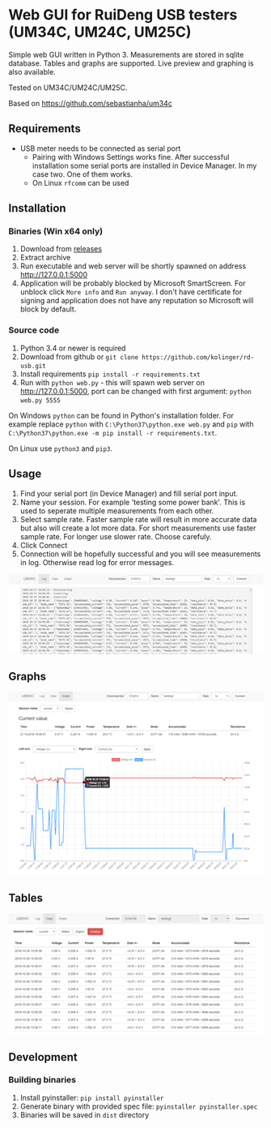 Web GUI for RuiDeng USB testers (UM34C, UM24C, UM25C) 
==

Simple web GUI written in Python 3. Measurements are stored in sqlite database. Tables and graphs are supported. 
Live preview and graphing is also available.

Tested on UM34C/UM24C/UM25C.

Based on https://github.com/sebastianha/um34c


Requirements
--
- USB meter needs to be connected as serial port
    - Pairing with Windows Settings works fine. After successful installation some serial ports are 
    installed in Device Manager. In my case two. One of them works.
    - On Linux `rfcomm` can be used


Installation
--

### Binaries (Win x64 only)
1. Download from [releases](https://github.com/kolinger/rd-usb/releases)
2. Extract archive
2. Run executable and web server will be shortly spawned on address http://127.0.0.1:5000
3. Application will be probably blocked by Microsoft SmartScreen. For unblock click `More info` 
and `Run anyway`. I don't have certificate for signing and application does not have any 
reputation so Microsoft will block by default.

### Source code
1. Python 3.4 or newer is required
2. Download from github or `git clone https://github.com/kolinger/rd-usb.git`
3. Install requirements `pip install -r requirements.txt`
4. Run with `python web.py` - this will spawn web server on http://127.0.0.1:5000, port can be changed 
with first argument: `python web.py 5555`

On Windows `python` can be found in Python's installation folder. 
For example replace `python` with `C:\Python37\python.exe web.py` 
and `pip` with `C:\Python37\python.exe -m pip install -r requirements.txt`.

On Linux use `python3` and `pip3`.


Usage
--

1. Find your serial port (in Device Manager) and fill serial port input.
2. Name your session. For example 'testing some power bank'. This is 
used to seperate multiple measurements from each other.
3. Select sample rate. Faster sample rate will result in more accurate data but also
will create a lot more data. For short measurements use faster sample rate. For longer 
use slower rate. Choose carefuly.
4. Click Connect
5. Connection will be hopefully successful and you will see measurements in log. 
Otherwise read log for error messages.

![setup](screenshots/setup.png)


Graphs
--

![tables](screenshots/graphs.png)


Tables
--

![tables](screenshots/tables.png)


Development
--

### Building binaries

1. Install pyinstaller: `pip install pyinstaller`
2. Generate binary with provided spec file: `pyinstaller pyinstaller.spec`
3. Binaries will be saved in `dist` directory
